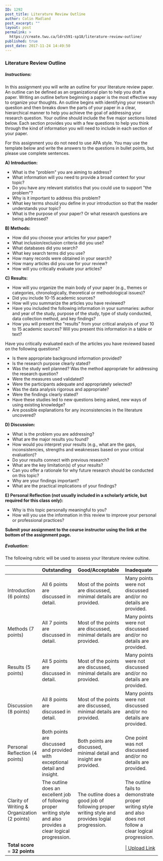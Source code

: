 ```yaml
---
ID: 1292
post_title: Literature Review Outline
author: Colin Madland
post_excerpt: ""
layout: post
permalink: >
  https://create.twu.ca/ldrs591-sp18/literature-review-outline/
published: true
post_date: 2017-11-24 14:49:50
---
```

<h3>Literature Review Outline</h3>

<h5>Instructions:</h5>

In this assignment you will write an outline for your literature review paper. An outline can be defined as an organizational plan to help you draft a paper. Writing an outline before beginning a paper is the most effective way to organize your thoughts. An outline begins with identifying your research question and then breaks down the parts of your paper in a clear, hierarchical manner to help you achieve the goal of addressing your research question. Your outline should include the five major sections listed below. Each section provides you with a few questions to help you think through the kind of information you will need to include in each section of your paper.

For this assignment you do not need to use APA style. You may use the template below and write the answers to the questions in bullet points, but please use complete sentences.

<strong>A) Introduction:</strong>

<ul>
    <li>What is the "problem" you are aiming to address?</li>
    <li>What information will you need to provide a broad context for your topic?</li>
    <li>Do you have any relevant statistics that you could use to support "the problem"?</li>
    <li>Why is it important to address this problem?</li>
    <li>What key terms should you define in your introduction so that the reader understands your topic?</li>
    <li>What is the purpose of your paper? Or what research questions are being addressed?</li>
</ul>

<strong>B) Methods:</strong>

<ul>
    <li>How did you choose your articles for your paper?</li>
    <li>What inclusion/exclusion criteria did you use?</li>
    <li>What databases did you search?</li>
    <li>What key search terms did you use?</li>
    <li>How many records were obtained in your search?</li>
    <li>How many articles did you use for your review?</li>
    <li>How will you critically evaluate your articles?</li>
</ul>

<strong>C) Results:</strong>

<ul>
    <li>How will you organize the main body of your paper (e.g., themes or categories, chronologically, theoretical or methodological issues)?</li>
    <li>Did you include 10-15 academic sources?</li>
    <li>How will you summarize the articles you have reviewed?</li>
    <li>Have you included the following information in your summaries: author and year of the study, purpose of the study, type of study conducted, data collection method, and key findings?</li>
    <li>How you will present the "results" from your critical analysis of your 10 to 15 academic sources? Will you present this information in a table or text?</li>
</ul>

Have you critically evaluated each of the articles you have reviewed based on the following questions?

<ul>
    <li>Is there appropriate background information provided?</li>
    <li>Is the research purpose clearly stated?</li>
    <li>Was the study well planned? Was the method appropriate for addressing the research question?</li>
    <li>Were the measures used validated?</li>
    <li>Were the participants adequate and appropriately selected?</li>
    <li>Was the data analysis rigorous and appropriate?</li>
    <li>Were the findings clearly stated?</li>
    <li>Have these studies led to new questions being asked, new ways of using existing knowledge?</li>
    <li>Are possible explanations for any inconsistencies in the literature uncovered?</li>
</ul>

<strong>D) Discussion:</strong>

<ul>
    <li>What is the problem you are addressing?</li>
    <li>What are the major results you found?</li>
    <li>How would you interpret your results (e.g., what are the gaps, inconsistencies, strengths and weaknesses based on your critical evaluation)?</li>
    <li>Do your results connect with previous research?</li>
    <li>What are the key limitation(s) of your results?</li>
    <li>Can you offer a rationale for why future research should be conducted on this topic?</li>
    <li>Why are your findings important?</li>
    <li>What are the practical implications of your findings?</li>
</ul>

<strong>E) Personal Reflection (not usually included in a scholarly article, but required for this class only):</strong>

<ul>
    <li>Why is this topic personally meaningful to you?</li>
    <li>How will you use the information in this review to improve your personal or professional practices?</li>
</ul>

<strong>Submit your assignment to the course instructor using the link at the bottom of the assignment page.</strong>

<h5>Evaluation:</h5>

The following rubric will be used to assess your literature review oultine.

<table>
<thead>
<tr>
<th align="left"></th>
<th align="left">Outstanding</th>
<th align="left">Good/Acceptable</th>
<th align="left">Inadequate</th>
</tr>
</thead>
<tbody>
<tr>
<td align="left">Introduction (6 points)</td>
<td align="left">All 6 points are discussed in detail.</td>
<td align="left">Most of the points are discussed, minimal details are provided.</td>
<td align="left">Many points were not discussed and/or no details are provided.</td>
</tr>
<tr>
<td align="left">Methods (7 points)</td>
<td align="left">All 7 points are discussed in detail.</td>
<td align="left">Most of the points are discussed, minimal details are provided.</td>
<td align="left">Many points were not discussed and/or no details are provided.</td>
</tr>
<tr>
<td align="left">Results (5 points)</td>
<td align="left">All 5 points are discussed in detail.</td>
<td align="left">Most of the points are discussed, minimal details are provided.</td>
<td align="left">Many points were not discussed and/or no details are provided.</td>
</tr>
<tr>
<td align="left">Discussion (8 points)</td>
<td align="left">All 8 points are discussed in detail.</td>
<td align="left">Most of the points are discussed, minimal details are provided.</td>
<td align="left">Many points were not discussed and/or no details are provided.</td>
</tr>
<tr>
<td align="left">Personal Reflection (4 points)</td>
<td align="left">Both points are discussed and provided with exceptional detail and insight.</td>
<td align="left">Both points are discussed, minimal detail and insight are provided.</td>
<td align="left">One point was not discussed and/or no details are provided.</td>
</tr>
<tr>
<td align="left">Clarity of Writing &amp; Organization (2 points)</td>
<td align="left">The outline does an excellent job of following proper writing style and also provides a clear logical progression.</td>
<td align="left">The outline does a good job of following proper writing style and provides logial progression.</td>
<td align="left">The outline fails to demonstrate proper writing style and also does not follow a clear logical progression.</td>
</tr>
<tr>
<td align="left"><strong>Total score</strong> = <strong>32 points</strong></td>
<td align="left"></td>
<td align="left"></td>
<td align="left">|<!--themify_builder_static--><a href="https://create.twu.ca/ldrs591-sp18/lessons/literature-review-outline/"> Upload Link </a><!--/themify_builder_static--></td>
</tr>
</tbody>
</table>